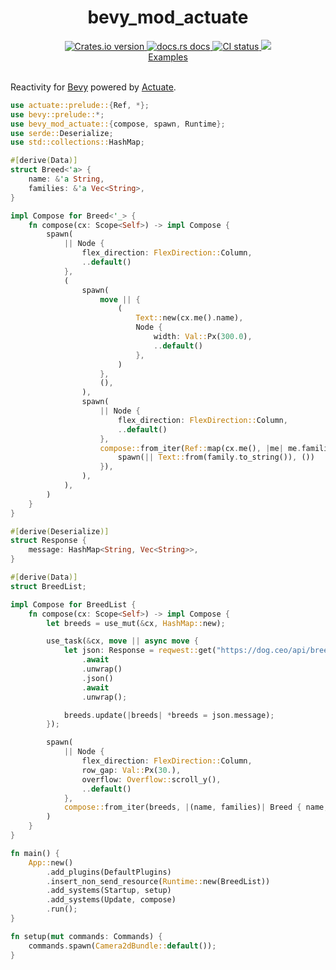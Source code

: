 <div align="center">
  <h1>bevy_mod_actuate</h1>
  <a href="https://crates.io/crates/bevy_mod_actuate">
    <img src="https://img.shields.io/crates/v/bevy_mod_actuate?style=flat-square"
    alt="Crates.io version" />
  </a>
  <a href="https://docs.rs/bevy_mod_actuate">
    <img src="https://img.shields.io/badge/docs-latest-blue.svg?style=flat-square"
      alt="docs.rs docs" />
  </a>
   <a href="https://github.com/actuate-rs/bevy_mod_actuate/actions">
    <img src="https://github.com/actuate-rs/bevy_mod_actuate/actions/workflows/ci.yml/badge.svg"
      alt="CI status" />
  </a>
  <a href="https://discord.gg/AbyAdew3">
    <img src="https://img.shields.io/discord/1306713440873877576.svg?label=&logo=discord&logoColor=ffffff&color=7389D8&labelColor=6A7EC2" />
</div>

<div align="center">
 <a href="https://github.com/actuate-rs/bevy_mod_actuate/tree/main/examples">Examples</a>
</div>

<br />

Reactivity for [Bevy](https://github.com/bevyengine/bevy) powered by [Actuate](https://github.com/actuate-rs/actuate).

```rs
use actuate::prelude::{Ref, *};
use bevy::prelude::*;
use bevy_mod_actuate::{compose, spawn, Runtime};
use serde::Deserialize;
use std::collections::HashMap;

#[derive(Data)]
struct Breed<'a> {
    name: &'a String,
    families: &'a Vec<String>,
}

impl Compose for Breed<'_> {
    fn compose(cx: Scope<Self>) -> impl Compose {
        spawn(
            || Node {
                flex_direction: FlexDirection::Column,
                ..default()
            },
            (
                spawn(
                    move || {
                        (
                            Text::new(cx.me().name),
                            Node {
                                width: Val::Px(300.0),
                                ..default()
                            },
                        )
                    },
                    (),
                ),
                spawn(
                    || Node {
                        flex_direction: FlexDirection::Column,
                        ..default()
                    },
                    compose::from_iter(Ref::map(cx.me(), |me| me.families), |family| {
                        spawn(|| Text::from(family.to_string()), ())
                    }),
                ),
            ),
        )
    }
}

#[derive(Deserialize)]
struct Response {
    message: HashMap<String, Vec<String>>,
}

#[derive(Data)]
struct BreedList;

impl Compose for BreedList {
    fn compose(cx: Scope<Self>) -> impl Compose {
        let breeds = use_mut(&cx, HashMap::new);

        use_task(&cx, move || async move {
            let json: Response = reqwest::get("https://dog.ceo/api/breeds/list/all")
                .await
                .unwrap()
                .json()
                .await
                .unwrap();

            breeds.update(|breeds| *breeds = json.message);
        });

        spawn(
            || Node {
                flex_direction: FlexDirection::Column,
                row_gap: Val::Px(30.),
                overflow: Overflow::scroll_y(),
                ..default()
            },
            compose::from_iter(breeds, |(name, families)| Breed { name, families }),
        )
    }
}

fn main() {
    App::new()
        .add_plugins(DefaultPlugins)
        .insert_non_send_resource(Runtime::new(BreedList))
        .add_systems(Startup, setup)
        .add_systems(Update, compose)
        .run();
}

fn setup(mut commands: Commands) {
    commands.spawn(Camera2dBundle::default());
}
```
